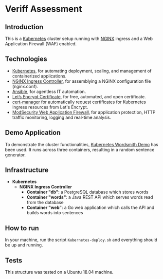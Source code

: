 # Veriff Assessment

## Introduction

This is a [Kubernetes](https://kubernetes.io/) cluster setup running with [NGINX](https://www.nginx.com/) ingress and a Web Application Firewall (WAF) enabled.

## Technologies

- [Kubernetes](https://kubernetes.io/), for automating deployment, scaling, and management of containerized applications.
- [NGINX Ingress Controller](https://kubernetes.github.io/ingress-nginx/), for assemblying a NGINX configuration file (nginx.conf).
- [Ansible](https://www.ansible.com/), for agentless IT automation.
- [Let’s Encrypt Certificate](https://letsencrypt.org/), for free, automated, and open certificate.
- [cert-manager](https://github.com/jetstack/cert-manager) for automatically request certificates for Kubernetes Ingress resources from Let's Encrypt.
- [ModSecurity Web Application Firewall](https://github.com/kubernetes/ingress-nginx/blob/master/docs/user-guide/third-party-addons/modsecurity.md), for application protection, HTTP traffic monitoring, logging and real-time analysis.

## Demo Application

To demonstrate the cluster functionalities, [Kubernetes Wordsmith Demo](https://github.com/dockersamples/k8s-wordsmith-demo) has been used. It runs across three containers, resulting in a random sentence generator.

## Infrastructure

- **Kubernetes**
  - **NGINX Ingress Controller**
    - **Container "db"**: a PostgreSQL database which stores words
    - **Container "words"**: a Java REST API which serves words read from the database
    - **Container "web"**: a Go web application which calls the API and builds words into sentences

## How to run

In your machine, run the script `Kubernetes-deploy.sh` and everything should be up and running.

## Tests

This structure was tested on a Ubuntu 18.04 machine.